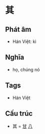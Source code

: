 # 其

## Phát âm
* Hán Việt: kì

## Nghĩa
* họ, chúng nó

## Tags
* Hán Việt

## Cấu trúc
* 其 = [甘](甘.md) [八](八.md)

<script>window.HANZI_FIELD='其';</script>
